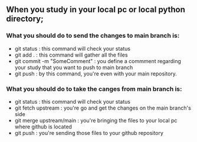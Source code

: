 ## When you study in your local pc or local python directory;

### What you should do to send the changes to main branch is:

- git status                   : this command will check your status
- git add .                    : this command will gather all the files
- git commit -m "SomeComment"  : you define a commment regarding your study that you want to push to main branch
- git push                     : by this command, you're even with your main repository.

### What you should do to take the canges from main branch is:
- git status                   : this command will check your status
- git fetch upstream           : you're go and get the changes on the main branch's side
- git merge upstream/main      : you're bringing the files to your local pc where github is located
- git push                     : you're sending those files to your github repository